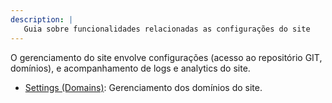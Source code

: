 ```yaml
---
description: |
   Guia sobre funcionalidades relacionadas as configurações do site
---
```


O gerenciamento do site envolve configurações (acesso ao repositório GIT, domínios), e acompanhamento de logs e analytics do site.

- [Settings (Domains)](management/settings): Gerenciamento dos domínios do site.